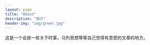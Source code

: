 ```yaml
---
layout: page
title: "About"
description: "简介" 
header-img: "img/green.jpg"
---
```


这是一个会放一些关于时事，马列思想等等自己觉得有意思的文章的地方。





